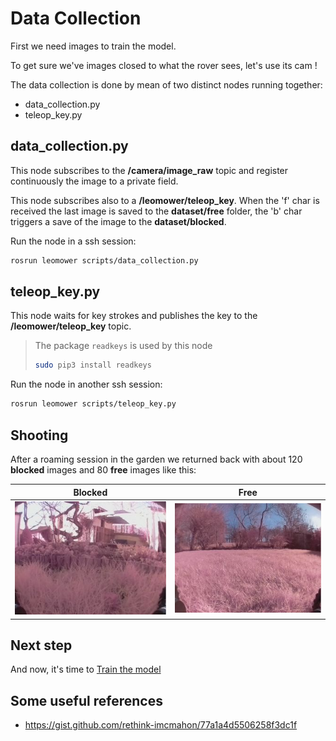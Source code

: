 # Data Collection

First we need images to train the model.

To get sure we've images closed to what the rover sees, let's use its cam !

The data collection is done by mean of two distinct nodes running together:

 * data_collection.py
 * teleop_key.py

 ## data_collection.py

 This node subscribes to the __/camera/image_raw__ topic and register continuously the image to a private field.

 This node subscribes also to a __/leomower/teleop_key__. When the 'f' char is received the last image is saved to the __dataset/free__ folder, the 'b' char triggers a save of the image to the __dataset/blocked__.

 Run the node in a ssh session:

 ``` bash
 rosrun leomower scripts/data_collection.py
```

## teleop_key.py

This node waits for key strokes and publishes the key to the __/leomower/teleop_key__ topic.

> The package `readkeys` is used by this node
> ``` bash
> sudo pip3 install readkeys
> ```

 Run the node in another ssh session:

 ``` bash
 rosrun leomower scripts/teleop_key.py
```

## Shooting

After a roaming session in the garden we returned back with about 120 __blocked__ images and 80 __free__ images like this:

| Blocked      | Free |
| ----------- | ----------- |
| ![Blocked](1f027ee0-8bfb-11ec-8b93-00c0caafbf1c.jpg)      | ![Blocked](1b926316-8bfa-11ec-8b93-00c0caafbf1c.jpg)       |

## Next step

And now, it's time to [Train the model](train.md)

## Some useful references

* https://gist.github.com/rethink-imcmahon/77a1a4d5506258f3dc1f

